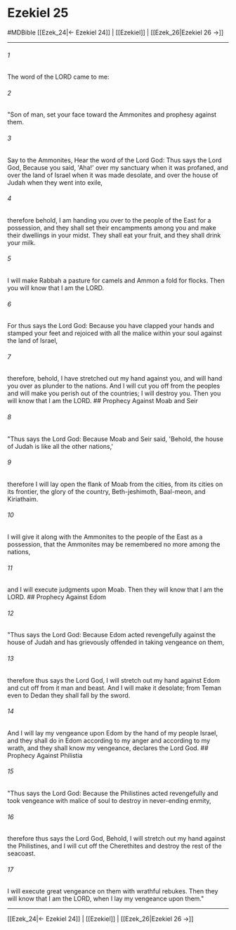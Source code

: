 # Ezekiel 25
#MDBible
[[Ezek_24|← Ezekiel 24]] | [[Ezekiel]] | [[Ezek_26|Ezekiel 26 →]]

***

###### 1 
The word of the LORD came to me: 

###### 2 
"Son of man, set your face toward the Ammonites and prophesy against them. 

###### 3 
Say to the Ammonites, Hear the word of the Lord God: Thus says the Lord God, Because you said, 'Aha!' over my sanctuary when it was profaned, and over the land of Israel when it was made desolate, and over the house of Judah when they went into exile, 

###### 4 
therefore behold, I am handing you over to the people of the East for a possession, and they shall set their encampments among you and make their dwellings in your midst. They shall eat your fruit, and they shall drink your milk. 

###### 5 
I will make Rabbah a pasture for camels and Ammon a fold for flocks. Then you will know that I am the LORD. 

###### 6 
For thus says the Lord God: Because you have clapped your hands and stamped your feet and rejoiced with all the malice within your soul against the land of Israel, 

###### 7 
therefore, behold, I have stretched out my hand against you, and will hand you over as plunder to the nations. And I will cut you off from the peoples and will make you perish out of the countries; I will destroy you. Then you will know that I am the LORD. ## Prophecy Against Moab and Seir 

###### 8 
"Thus says the Lord God: Because Moab and Seir said, 'Behold, the house of Judah is like all the other nations,' 

###### 9 
therefore I will lay open the flank of Moab from the cities, from its cities on its frontier, the glory of the country, Beth-jeshimoth, Baal-meon, and Kiriathaim. 

###### 10 
I will give it along with the Ammonites to the people of the East as a possession, that the Ammonites may be remembered no more among the nations, 

###### 11 
and I will execute judgments upon Moab. Then they will know that I am the LORD. ## Prophecy Against Edom 

###### 12 
"Thus says the Lord God: Because Edom acted revengefully against the house of Judah and has grievously offended in taking vengeance on them, 

###### 13 
therefore thus says the Lord God, I will stretch out my hand against Edom and cut off from it man and beast. And I will make it desolate; from Teman even to Dedan they shall fall by the sword. 

###### 14 
And I will lay my vengeance upon Edom by the hand of my people Israel, and they shall do in Edom according to my anger and according to my wrath, and they shall know my vengeance, declares the Lord God. ## Prophecy Against Philistia 

###### 15 
"Thus says the Lord God: Because the Philistines acted revengefully and took vengeance with malice of soul to destroy in never-ending enmity, 

###### 16 
therefore thus says the Lord God, Behold, I will stretch out my hand against the Philistines, and I will cut off the Cherethites and destroy the rest of the seacoast. 

###### 17 
I will execute great vengeance on them with wrathful rebukes. Then they will know that I am the LORD, when I lay my vengeance upon them." 

***

[[Ezek_24|← Ezekiel 24]] | [[Ezekiel]] | [[Ezek_26|Ezekiel 26 →]]
